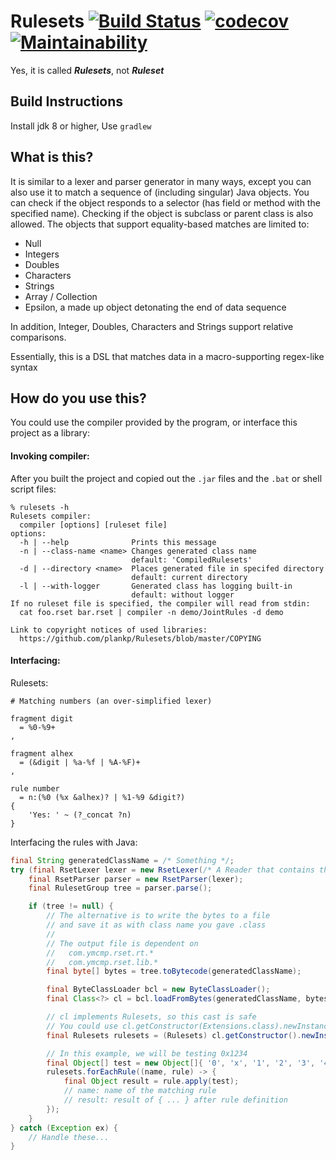 # Rulesets [![Build Status](https://travis-ci.org/plankp/Rulesets.svg?branch=master)](https://travis-ci.org/plankp/Rulesets) [![codecov](https://codecov.io/gh/plankp/Rulesets/branch/master/graph/badge.svg)](https://codecov.io/gh/plankp/Rulesets) [![Maintainability](https://api.codeclimate.com/v1/badges/f0611bc0867b632690d6/maintainability)](https://codeclimate.com/github/plankp/Rulesets/maintainability)

Yes, it is called _**Rulesets**_, not _**Ruleset**_

## Build Instructions

Install jdk 8 or higher, Use `gradlew`

## What is this?

It is similar to a lexer and parser generator in many ways, except you can also
use it to match a sequence of (including singular) Java objects. You can check
if the object responds to a selector (has field or method with the specified
name). Checking if the object is subclass or parent class is also allowed. The
objects that support equality-based matches are limited to:

*  Null
*  Integers
*  Doubles
*  Characters
*  Strings
*  Array / Collection
*  Epsilon, a made up object detonating the end of data sequence

In addition, Integer, Doubles, Characters and Strings support relative comparisons.

Essentially, this is a DSL that matches data in a macro-supporting regex-like syntax

## How do you use this?

You could use the compiler provided by the program, or interface this project as a library:

#### Invoking compiler:

After you built the project and copied out the `.jar` files and the `.bat` or shell script files:

```
% rulesets -h
Rulesets compiler:
  compiler [options] [ruleset file]
options:
  -h | --help              Prints this message
  -n | --class-name <name> Changes generated class name
                           default: 'CompiledRulesets'
  -d | --directory <name>  Places generated file in specifed directory
                           default: current directory
  -l | --with-logger       Generated class has logging built-in
                           default: without logger
If no ruleset file is specified, the compiler will read from stdin:
  cat foo.rset bar.rset | compiler -n demo/JointRules -d demo

Link to copyright notices of used libraries:
  https://github.com/plankp/Rulesets/blob/master/COPYING
```

#### Interfacing:

Rulesets:

```
# Matching numbers (an over-simplified lexer)

fragment digit
  = %0-%9+
,

fragment alhex
  = (&digit | %a-%f | %A-%F)+
,

rule number
  = n:(%0 (%x &alhex)? | %1-%9 &digit?)
{
    'Yes: ' ~ (?_concat ?n)
}
```

Interfacing the rules with Java:

```java
final String generatedClassName = /* Something */;
try (final RsetLexer lexer = new RsetLexer(/* A Reader that contains the above code */)) {
    final RsetParser parser = new RsetParser(lexer);
    final RulesetGroup tree = parser.parse();

    if (tree != null) {
        // The alternative is to write the bytes to a file
        // and save it as with class name you gave .class
        //
        // The output file is dependent on
        //   com.ymcmp.rset.rt.*
        //   com.ymcmp.rset.lib.*
        final byte[] bytes = tree.toBytecode(generatedClassName);

        final ByteClassLoader bcl = new ByteClassLoader();
        final Class<?> cl = bcl.loadFromBytes(generatedClassName, bytes);

        // cl implements Rulesets, so this cast is safe
        // You could use cl.getConstructor(Extensions.class).newInstance(ext) for loading custom extensions
        final Rulesets rulesets = (Rulesets) cl.getConstructor().newInstance();

        // In this example, we will be testing 0x1234
        final Object[] test = new Object[]{ '0', 'x', '1', '2', '3', '4' };
        rulesets.forEachRule((name, rule) -> {
            final Object result = rule.apply(test);
            // name: name of the matching rule
            // result: result of { ... } after rule definition
        });
    }
} catch (Exception ex) {
    // Handle these...
}
```